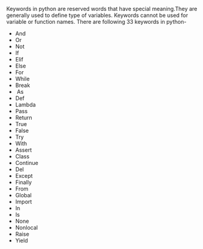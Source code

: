 

Keywords in python are reserved words that have special meaning.They are generally used to define type of variables. Keywords cannot be used for variable or function names. There are following 33 keywords in python-

-   And
-   Or
-   Not
-   If
-   Elif
-   Else
-   For
-   While
-   Break
-    As
-   Def
-   Lambda
-   Pass
-   Return
-   True
-   False
-   Try
-   With
-   Assert
-   Class
-   Continue
-   Del
-   Except
-   Finally
-   From
-   Global
-   Import
-   In
-   Is
-   None
-   Nonlocal
-   Raise
-   Yield
